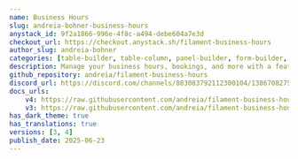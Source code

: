 ```yaml
---
name: Business Hours
slug: andreia-bohner-business-hours
anystack_id: 9f2a1866-996e-4f8c-a494-debe604a7e3d
checkout_url: https://checkout.anystack.sh/filament-business-hours
author_slug: andreia-bohner
categories: [table-builder, table-column, panel-builder, form-builder, form-field, infolist-entry, spatie]
description: Manage your business hours, bookings, and more with a feature-rich field that supports multiple time slots per day, recurring and date-based exceptions, and timezone-aware logic. Fully integrated with Spatie's Opening Hours for easy querying.
github_repository: andreia/filament-business-hours
discord_url: https://discord.com/channels/883083792112300104/1386708275562549379
docs_urls: 
    v4: https://raw.githubusercontent.com/andreia/filament-business-hours-docs/refs/heads/main/v4.md
    v3: https://raw.githubusercontent.com/andreia/filament-business-hours-docs/refs/heads/main/v3.md
has_dark_theme: true
has_translations: true
versions: [3, 4]
publish_date: 2025-06-23
---
```

